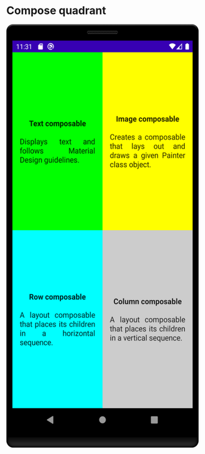 # Compose quadrant

<img src="./assets/compose-quadrant-screen.png" alt="compose quadrant screen" width=540 height=1110>
